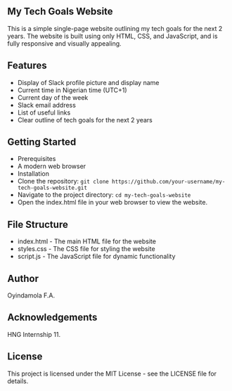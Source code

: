 ## My Tech Goals Website
This is a simple single-page website outlining my tech goals for the next 2 years. The website is built using only HTML, CSS, and JavaScript, and is fully responsive and visually appealing.

## Features
- Display of Slack profile picture and display name
- Current time in Nigerian time (UTC+1)
- Current day of the week
- Slack email address
- List of useful links
- Clear outline of tech goals for the next 2 years

## Getting Started
- Prerequisites
- A modern web browser
- Installation
- Clone the repository:
`git clone https://github.com/your-username/my-tech-goals-website.git`
- Navigate to the project directory:
`cd my-tech-goals-website`
- Open the index.html file in your web browser to view the website.

## File Structure
- index.html - The main HTML file for the website
- styles.css - The CSS file for styling the website
- script.js - The JavaScript file for dynamic functionality

## Author
Oyindamola F.A.

## Acknowledgements
HNG Internship 11.

## License
This project is licensed under the MIT License - see the LICENSE file for details.
